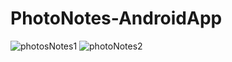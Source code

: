 # PhotoNotes-AndroidApp
![photosNotes1](https://user-images.githubusercontent.com/18592588/57981293-6acea780-7a3e-11e9-8cd3-99bb214ea314.jpg)
![photoNotes2](https://user-images.githubusercontent.com/18592588/57981292-6acea780-7a3e-11e9-8c1d-7ad4d174cffc.jpg)
